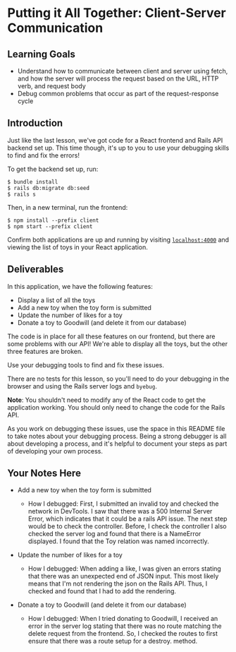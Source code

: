 # Putting it All Together: Client-Server Communication

## Learning Goals

- Understand how to communicate between client and server using fetch, and how
  the server will process the request based on the URL, HTTP verb, and request
  body
- Debug common problems that occur as part of the request-response cycle

## Introduction

Just like the last lesson, we've got code for a React frontend and Rails API
backend set up. This time though, it's up to you to use your debugging skills to
find and fix the errors!

To get the backend set up, run:

```console
$ bundle install
$ rails db:migrate db:seed
$ rails s
```

Then, in a new terminal, run the frontend:

```console
$ npm install --prefix client
$ npm start --prefix client
```

Confirm both applications are up and running by visiting
[`localhost:4000`](http://localhost:4000) and viewing the list of toys in your
React application.

## Deliverables

In this application, we have the following features:

- Display a list of all the toys
- Add a new toy when the toy form is submitted
- Update the number of likes for a toy
- Donate a toy to Goodwill (and delete it from our database)

The code is in place for all these features on our frontend, but there are some
problems with our API! We're able to display all the toys, but the other three
features are broken.

Use your debugging tools to find and fix these issues.

There are no tests for this lesson, so you'll need to do your debugging in the
browser and using the Rails server logs and `byebug`.

**Note**: You shouldn't need to modify any of the React code to get the
application working. You should only need to change the code for the Rails API.

As you work on debugging these issues, use the space in this README file to take
notes about your debugging process. Being a strong debugger is all about
developing a process, and it's helpful to document your steps as part of
developing your own process.

## Your Notes Here

- Add a new toy when the toy form is submitted

  - How I debugged: First, I submitted an invalid toy and checked the network in DevTools. I saw that there was a 
    500 Internal Server Error, which indicates that it could be a rails API issue. The next step would be to check the controller.
    Before, I check the controller I also checked the server log and found that there is a NameError displayed. I found that 
    the Toy relation was named incorrectly. 

- Update the number of likes for a toy

  - How I debugged: When adding a like, I was given an errors stating that there was an unexpected end of JSON input. This 
    most likely means that I'm not rendering the json on the Rails API. Thus, I checked and found that I had to add the rendering. 

- Donate a toy to Goodwill (and delete it from our database)

  - How I debugged: When I tried donating to Goodwill, I received an error in the server log stating that there was no route matching
    the delete request from the frontend. So, I checked the routes to first ensure that there was a route setup for a destroy. method. 
